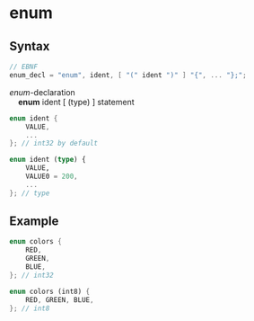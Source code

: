 # enum

## Syntax

```c
// EBNF
enum_decl = "enum", ident, [ "(" ident ")" ] "{", ... "};";
```

_enum_-declaration<br>
&nbsp;&nbsp;&nbsp;&nbsp;**enum** ident [ (type) ] statement

```rust
enum ident {
    VALUE, 
    ...
}; // int32 by default

enum ident (type) {
    VALUE, 
    VALUE0 = 200,
    ...
}; // type
```

## Example

```rust
enum colors {
    RED,
    GREEN,
    BLUE,
}; // int32

enum colors (int8) {
    RED, GREEN, BLUE,
}; // int8
```

